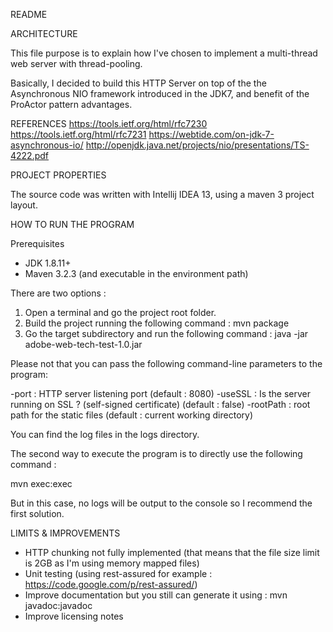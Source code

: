 README

ARCHITECTURE

This file purpose is to explain how I've chosen to implement a multi-thread web server with thread-pooling.

Basically, I decided to build this HTTP Server on top of the the Asynchronous NIO framework introduced in the JDK7, and 
benefit of the ProActor pattern advantages.

REFERENCES
https://tools.ietf.org/html/rfc7230
https://tools.ietf.org/html/rfc7231
https://webtide.com/on-jdk-7-asynchronous-io/
http://openjdk.java.net/projects/nio/presentations/TS-4222.pdf


PROJECT PROPERTIES

The source code was written with Intellij IDEA 13, using a maven 3 project layout.


HOW TO RUN THE PROGRAM

Prerequisites

- JDK 1.8.11+
- Maven 3.2.3 (and executable in the environment path)

There are two options :


1) Open a terminal and go the project root folder.
1) Build the project running the following command : mvn package
2) Go the target subdirectory and run the following command : java -jar adobe-web-tech-test-1.0.jar

Please not that you can pass the following command-line parameters to the program:

-port <port> : HTTP server listening port (default : 8080)
-useSSL : Is the server running on SSL ? (self-signed certificate) (default : false)
-rootPath : root path for the static files (default : current working directory)

You can find the log files in the logs directory.

The second way to execute the program is to directly use the following command :

mvn exec:exec

But in this case, no logs will be output to the console so I recommend the first solution.


LIMITS & IMPROVEMENTS


- HTTP chunking not fully implemented (that means that the file size limit is 2GB as I'm using memory mapped files)
- Unit testing (using rest-assured for example : https://code.google.com/p/rest-assured/)
- Improve documentation but you still can generate it using : mvn javadoc:javadoc
- Improve licensing notes

